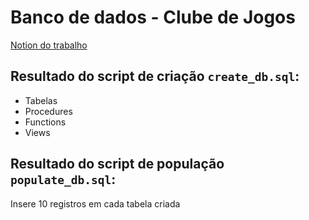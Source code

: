 # Banco de dados - Clube de Jogos

[Notion do trabalho](https://south-golf-5a5.notion.site/Trabalho-em-grupo-7eedb03d6482467c81b5a8f1fa401215)

## Resultado do script de criação `create_db.sql`:
- Tabelas
- Procedures
- Functions
- Views

## Resultado do script de população `populate_db.sql`:
Insere 10 registros em cada tabela criada